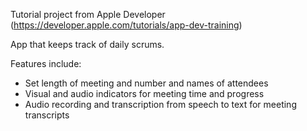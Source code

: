 Tutorial project from Apple Developer (https://developer.apple.com/tutorials/app-dev-training)

App that keeps track of daily scrums. 

Features include:
- Set length of meeting and number and names of attendees
- Visual and audio indicators for meeting time and progress
- Audio recording and transcription from speech to text for meeting transcripts
